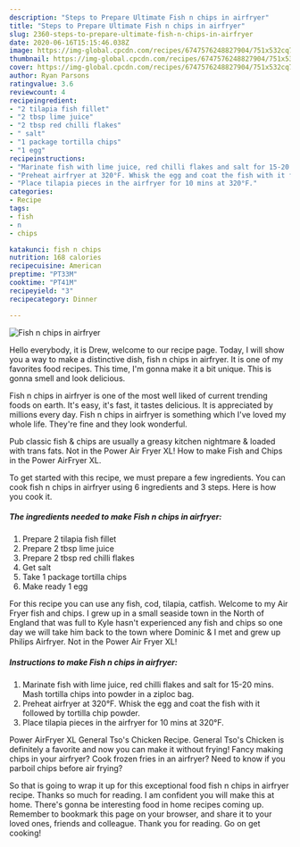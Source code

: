 ```yaml
---
description: "Steps to Prepare Ultimate Fish n chips in airfryer"
title: "Steps to Prepare Ultimate Fish n chips in airfryer"
slug: 2360-steps-to-prepare-ultimate-fish-n-chips-in-airfryer
date: 2020-06-16T15:15:46.038Z
image: https://img-global.cpcdn.com/recipes/6747576248827904/751x532cq70/fish-n-chips-in-airfryer-recipe-main-photo.jpg
thumbnail: https://img-global.cpcdn.com/recipes/6747576248827904/751x532cq70/fish-n-chips-in-airfryer-recipe-main-photo.jpg
cover: https://img-global.cpcdn.com/recipes/6747576248827904/751x532cq70/fish-n-chips-in-airfryer-recipe-main-photo.jpg
author: Ryan Parsons
ratingvalue: 3.6
reviewcount: 4
recipeingredient:
- "2 tilapia fish fillet"
- "2 tbsp lime juice"
- "2 tbsp red chilli flakes"
- " salt"
- "1 package tortilla chips"
- "1 egg"
recipeinstructions:
- "Marinate fish with lime juice, red chilli flakes and salt for 15-20 mins. Mash tortilla chips into powder in a ziploc bag."
- "Preheat airfryer at 320°F. Whisk the egg and coat the fish with it followed by tortilla chip powder."
- "Place tilapia pieces in the airfryer for 10 mins at 320°F."
categories:
- Recipe
tags:
- fish
- n
- chips

katakunci: fish n chips 
nutrition: 168 calories
recipecuisine: American
preptime: "PT33M"
cooktime: "PT41M"
recipeyield: "3"
recipecategory: Dinner

---
```



![Fish n chips in airfryer](https://img-global.cpcdn.com/recipes/6747576248827904/751x532cq70/fish-n-chips-in-airfryer-recipe-main-photo.jpg)

Hello everybody, it is Drew, welcome to our recipe page. Today, I will show you a way to make a distinctive dish, fish n chips in airfryer. It is one of my favorites food recipes. This time, I'm gonna make it a bit unique. This is gonna smell and look delicious.

Fish n chips in airfryer is one of the most well liked of current trending foods on earth. It's easy, it's fast, it tastes delicious. It is appreciated by millions every day. Fish n chips in airfryer is something which I've loved my whole life. They're fine and they look wonderful.

Pub classic fish &amp; chips are usually a greasy kitchen nightmare &amp; loaded with trans fats. Not in the Power Air Fryer XL! How to make Fish and Chips in the Power AirFryer XL.


To get started with this recipe, we must prepare a few ingredients. You can cook fish n chips in airfryer using 6 ingredients and 3 steps. Here is how you cook it.

<!--inarticleads1-->

##### The ingredients needed to make Fish n chips in airfryer:

1. Prepare 2 tilapia fish fillet
1. Prepare 2 tbsp lime juice
1. Prepare 2 tbsp red chilli flakes
1. Get  salt
1. Take 1 package tortilla chips
1. Make ready 1 egg


For this recipe you can use any fish, cod, tilapia, catfish. Welcome to my Air Fryer fish and chips. I grew up in a small seaside town in the North of England that was full to Kyle hasn&#39;t experienced any fish and chips so one day we will take him back to the town where Dominic &amp; I met and grew up Philips Airfryer. Not in the Power Air Fryer XL! 

<!--inarticleads2-->

##### Instructions to make Fish n chips in airfryer:

1. Marinate fish with lime juice, red chilli flakes and salt for 15-20 mins. Mash tortilla chips into powder in a ziploc bag.
1. Preheat airfryer at 320°F. Whisk the egg and coat the fish with it followed by tortilla chip powder.
1. Place tilapia pieces in the airfryer for 10 mins at 320°F.


Power AirFryer XL General Tso&#39;s Chicken Recipe. General Tso&#39;s Chicken is definitely a favorite and now you can make it without frying! Fancy making chips in your airfryer? Cook frozen fries in an airfryer? Need to know if you parboil chips before air frying? 

So that is going to wrap it up for this exceptional food fish n chips in airfryer recipe. Thanks so much for reading. I am confident you will make this at home. There's gonna be interesting food in home recipes coming up. Remember to bookmark this page on your browser, and share it to your loved ones, friends and colleague. Thank you for reading. Go on get cooking!
